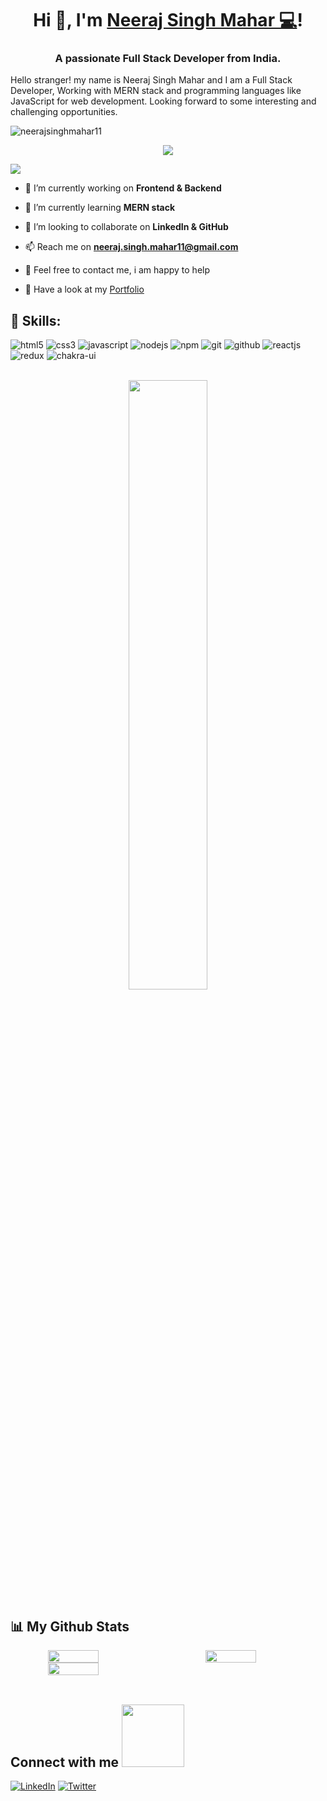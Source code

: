 
<h1 align="center">Hi 👋,  I'm  <a href="https://www.linkedin.com/in/neeraj-singh-mahar-a81b78210/"> Neeraj Singh Mahar 💻</a>!</h1>
<h3 align="center">A passionate Full Stack Developer from India.</h3>

Hello stranger! my name is Neeraj Singh Mahar and I am a Full Stack Developer, Working with MERN stack and programming languages like JavaScript for web development. Looking forward to some interesting and challenging opportunities. 

<p align="left"> <img src="https://komarev.com/ghpvc/?username=neerajsinghmahar11&label=Profile%20views&color=0e75b6&style=flat" alt="neerajsinghmahar11" /> </p>
 <a>
    <p align="center" color="red">
          <img src="https://readme-typing-svg.demolab.com/?lines=hi! My self Neeraj Singh Mahar 🏽; I am a Full-stack%20web%20developer 🏻‍💻; interested in Coding 🏃‍♂️♂️;Curious%20to%20learn%20new%20things !&font=Fira%20Code&center=true&width=440&height=45&color=#37bcf7&vCenter=true&size=22&pause=1000">
      </p>
  </a>
      

<img src="https://user-images.githubusercontent.com/73097560/115834477-dbab4500-a447-11eb-908a-139a6edaec5c.gif">

- 🔭 I’m currently working on **Frontend & Backend**

- 🌱 I’m currently learning **MERN stack**

- 👯 I’m looking to collaborate on **LinkedIn & GitHub**

- 📫 Reach me on **neeraj.singh.mahar11@gmail.com** 

- 💬 Feel free to contact me, i am happy to help 

- 💬 Have a look at my <a href="https://neerajsinghmahar11.github.io/" >Portfolio</a>


<h2>🥇 Skills:  </h2>  
<p >
    <img src="https://img.shields.io/badge/HTML5-E34F26?style=for-the-badge&logo=html5&logoColor=white" alt="html5" />
    <img src="https://img.shields.io/badge/CSS3-1572B6?style=for-the-badge&logo=css3&logoColor=white" alt="css3" /> 
    <img src="https://img.shields.io/badge/JavaScript-323330?style=for-the-badge&logo=javascript&logoColor=F7DF1E" alt="javascript" />
    <img src="https://img.shields.io/badge/Node.js-339933?style=for-the-badge&logo=nodedotjs&logoColor=white" alt="nodejs" />
    <img src="https://img.shields.io/badge/npm-CB3837?style=for-the-badge&logo=npm&logoColor=white" alt="npm" />
    <img src="https://img.shields.io/badge/Git-f44d27?style=for-the-badge&logo=git&logoColor=white" alt="git" />
    <img src="https://img.shields.io/badge/GitHub-100000?style=for-the-badge&logo=github&logoColor=white" alt="github" />
    <img src="https://img.shields.io/badge/React-20232A?style=for-the-badge&logo=react&logoColor=61DAFB" alt="reactjs" />
    <img src="https://img.shields.io/badge/Redux-593D88?style=for-the-badge&logo=redux&logoColor=white" alt="redux" /> 
    <img src="https://img.shields.io/badge/Chakra%20UI-3bc7bd?style=for-the-badge&logo=chakraui&logoColor=white" alt="chakra-ui" />
  
</p>

<br/>

<div align="center">
        <img src="https://camo.githubusercontent.com/3997f3b27a68e19c31e2d1c378d77303735faa42e7d18a8018f7510d66aaa83e/68747470733a2f2f7777772e77696e677374656368736f6c7574696f6e732e636f6d2f77702d636f6e74656e742f75706c6f6164732f323032322f30332f66756c6c2d737461636b2d646576656c6f706d656e742e676966" width="50%"/>
 
</div>

## 📊 My Github Stats 
<!-- github status  -->

<div align="center" style="display: flex; gap:50px">

<img src="https://github-readme-stats.vercel.app/api?username=neerajsinghmahar11&theme=react&border_radius=4.6&show_icons=true&count_private=true&hide_border=true&show_icons=true" style="width: 40%" />

<img src="https://github-readme-stats.vercel.app/api/top-langs/?username=neerajsinghmahar11&theme=react&border_radius=4.6&hide_border=true&layout=compact&show_icons=true" style="width: 40%" />

</div>
<div align="center" style="display: flex; ">
 
<img src="https://streak-stats.demolab.com?user=neerajsinghmahar11&_border=true&theme=dark&hide_border=true&theme=react" style="width: 40%" />

</div>

<!-- <h2 align="left">⚡Activity Graph:</h2>
   <a><img alt="Neeraj Activity Graph" src="https://github-readme-activity-graph.cyclic.app/graph?username=neerajsinghmahar11&theme=react-dark&hide_border=true" /></a> -->


<br> 
<h2> Connect with me <img src='https://raw.githubusercontent.com/ShahriarShafin/ShahriarShafin/main/Assets/handshake.gif' width="100px"> </h2>

<!-- [![Instagram](https://img.shields.io/badge/Instagram-%23E4405F.svg?logo=Instagram&logoColor=white)](https://www.instagram.com/the_neeraj_mahar/)  -->
[![LinkedIn](https://img.shields.io/badge/LinkedIn-%230077B5.svg?logo=linkedin&logoColor=white)](https://www.linkedin.com/in/neeraj-singh-mahar-a81b78210/) 
[![Twitter](https://img.shields.io/badge/Twitter-%231DA1F2.svg?logo=Twitter&logoColor=white)](https://twitter.com/NeerajSinghMah9) 
